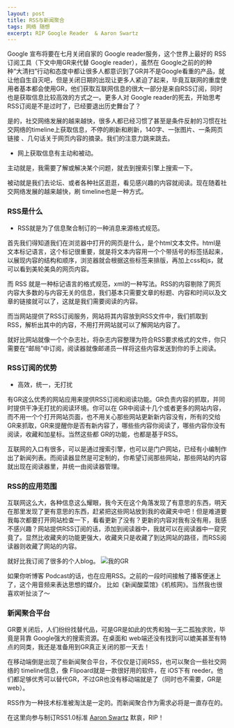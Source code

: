 ```yaml
---
layout: post
title: RSS与新闻聚合
tags: 网络 随想
excerpt: RIP Google Reader  & Aaron Swartz
---
```


Google 宣布将要在七月关闭自家的 Google reader服务，这个世界上最好的 RSS订阅工具（下文中用GR来代替 Google reader），虽然在 Google之前的的种种“大清扫”行动和态度中都让很多人都意识到了GR并不是Google看重的产品，就让他自生自灭吧，但是关闭日期的出现让更多人紧迫了起来，毕竟互联网的重度使用者基本都会使用GR，他们获取互联网信息的很大一部分是来自RSS订阅，同时也是获取信息比较高效的方式之一。更多人对 Google reader的死去，开始思考 RSS订阅是不是过时了，已经要退出历史舞台了？

是的，社交网络发展的越来越快，很多人都已经习惯了甚至是条件反射的习惯在社交网络的timeline上获取信息，不停的刷新和刷新，140字、一张图片、一条网页链接 、几句话关于网页内容的摘录。我们的注意力跳来跳去。


* 网上获取信息有主动和被动。

主动就是，我需要了解或解决某个问题，就去到搜索引擎上搜索一下。

被动就是我们去论坛、或者各种社区逛逛，看见感兴趣的内容就阅读。现在随着社交网络发展的越来越快，刷 timeline也是一种方式。





### RSS是什么

* RSS就是为了信息聚合制订的一种消息来源格式规范。

首先我们得知道我们在浏览器中打开的网页是什么，是个html文本文件。html是文本标记语言，这个标记很重要，就是将文本内容用一个个带括号的标签括起来，以展现内容的结构和顺序，浏览器就会根据这些标签来排版，再加上css和js，就可以看到美轮美奂的网页内容。

而 RSS 就是一种标记语言的格式规范，xml的一种写法。RSS的内容剔除了网页内容大多数的与内容无关的信息，我们基本只需要文章的标题、内容和时间以及文章的链接就可以了，这就是我们需要阅读的内容。

而当网站提供了RSS订阅服务，网站将其内容放到RSS文件中，我们抓取到 RSS，解析出其中的内容，不用打开网站就可以了解网站内容了。

就好比网站就像一个个杂志社，将杂志内容整理为符合RSS要求格式的文件，你只需要在“邮局”中订阅，阅读器就像邮递员一样将这些内容发送到你的手上阅读。





### RSS订阅的优势

* 高效，统一，无打扰

有GR这么优秀的网站应用来提供RSS订阅和阅读功能。GR负责内容的抓取，并同时提供干净无打扰的阅读环境。你可以在 GR中阅读十几个或者更多的网站内容，而不用一个个打开网站页面，也不用关心那些网站更新新内容没有，所有的交给 GR来抓取，GR来提醒你是否有新内容了，哪些些内容你阅读了，哪些内容你没有阅读，收藏和加星标。当然这些都 GR的功能，也都是基于RSS。

互联网的入口有很多，可以是通过搜索引擎，也可以是门户网站，已经有小编制作出了新闻列表。而阅读器显然是可定制的，你希望订阅那些网站，那些网站的内容就出现在阅读器里，并统一由阅读器管理。





### RSS的应用范围
	
互联网这么大，各种信息这么耀眼，我今天在这个角落发现了有意思的东西，明天在那里发现了更有意思的东西，赶紧把这些网站放到我的收藏夹中吧！但是难道要我每次都要打开网站检查一下，看看更新了没有？更新的内容对我有没有用，我感不感兴趣？网站提供RSS订阅的话，添加到阅读器中，我就可以在阅读器中一窥究竟了。显然比收藏夹的功能更强大，收藏夹只是收藏了到达网站的路径，而RSS阅读器则收藏了网站的内容。

就好比我订阅了很多的个人blog。
![我的GR](https://f.xavierskip.com:42049/i/88d3d6123c1ce4af5394102bdf6a9c3adc077a9467ccb564ed726a1ce479d2b0.jpg)

如果你听博客 Podcast的话，也在应用RSS。之前的一段时间接触了播客便迷上了，这个用音频来表达思想的媒介。
比如《新闻酸菜馆》《机核网》。当然我也很喜欢听扯淡了～




### 新闻聚合平台

GR要关闭后，人们纷纷找替代品，可是GR是如此的优秀和独一无二孤独求败，毕竟是背靠 Google强大的搜索资源。在桌面和 web端还没有找到可以媲美甚至有特点的同类，我还是准备用到GR真正关闭的那一天去！

在移动端倒是出现了些新闻聚合平台，不仅仅是订阅RSS，也可以聚合一些社交网络的 timeline信息，像
Flipoard就是一款很好用的软件，在 iOS下有 reeder。他们都足够优秀可以替代GR，不过GR也没有移动端就是了（同时也不需要，GR是web）。




RSS作为一种技术标准被淘汰是一定的。而新闻聚合作为需求必将是一直存在的。

在这里向参与制订RSS1.0标准 [Aaron Swartz](http://jandan.net/p/38413) 默哀，RIP！